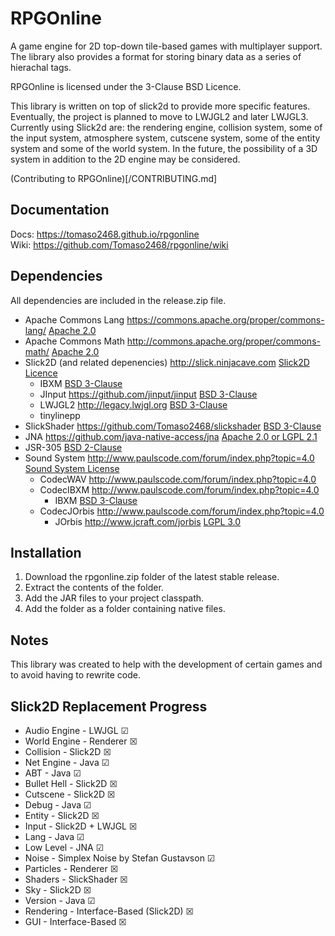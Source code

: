 # RPGOnline
A game engine for 2D top-down tile-based games with multiplayer support. The library also provides a format for storing binary data as a series of hierachal tags.

RPGOnline is licensed under the 3-Clause BSD Licence.

This library is written on top of slick2d to provide more specific features. Eventually, the project is planned to move to LWJGL2 and later LWJGL3. Currently using Slick2d are: the rendering engine, collision system, some of the input system, atmosphere system, cutscene system, some of the entity system and some of the world system. In the future, the possibility of a 3D system in addition to the 2D engine may be considered.

(Contributing to RPGOnline)[/CONTRIBUTING.md]

## Documentation
Docs: https://tomaso2468.github.io/rpgonline  
Wiki: https://github.com/Tomaso2468/rpgonline/wiki

## Dependencies
All dependencies are included in the release.zip file.
- Apache Commons Lang https://commons.apache.org/proper/commons-lang/ [Apache 2.0](http://www.apache.org/licenses/LICENSE-2.0)
- Apache Commons Math http://commons.apache.org/proper/commons-math/ [Apache 2.0](http://www.apache.org/licenses/LICENSE-2.0)
- Slick2D (and related depenencies) http://slick.ninjacave.com [Slick2D Licence](http://slick.ninjacave.com/license/)
  - IBXM [BSD 3-Clause](https://opensource.org/licenses/BSD-3-Clause)
  - JInput https://github.com/jinput/jinput [BSD 3-Clause](https://opensource.org/licenses/BSD-3-Clause)
  - LWJGL2 http://legacy.lwjgl.org [BSD 3-Clause](http://legacy.lwjgl.org/license.php.html)
  - tinylinepp
- SlickShader https://github.com/Tomaso2468/slickshader [BSD 3-Clause](https://github.com/Tomaso2468/slickshader/blob/master/LICENSE)
- JNA https://github.com/java-native-access/jna [Apache 2.0 or LGPL 2.1](https://github.com/java-native-access/jna/blob/master/LICENSE)
- JSR-305 [BSD 2-Clause](https://github.com/findbugsproject/findbugs/blob/master/findbugs/licenses/LICENSE-jsr305.txt)
- Sound System http://www.paulscode.com/forum/index.php?topic=4.0 [Sound System License](http://www.paulscode.com/forum/index.php?topic=4.0)
  - CodecWAV http://www.paulscode.com/forum/index.php?topic=4.0
  - CodecIBXM http://www.paulscode.com/forum/index.php?topic=4.0
    - IBXM [BSD 3-Clause](https://opensource.org/licenses/BSD-3-Clause)
  - CodecJOrbis http://www.paulscode.com/forum/index.php?topic=4.0
    - JOrbis http://www.jcraft.com/jorbis [LGPL 3.0](https://www.gnu.org/licenses/lgpl-3.0.en.html)
    
## Installation
1. Download the rpgonline.zip folder of the latest stable release.
2. Extract the contents of the folder.
3. Add the JAR files to your project classpath.
4. Add the folder as a folder containing native files.

## Notes
This library was created to help with the development of certain games and to avoid having to rewrite code.

## Slick2D Replacement Progress
- Audio Engine - LWJGL &#x2611;
- World Engine - Renderer &#x2612;
- Collision - Slick2D &#x2612;
- Net Engine - Java &#x2611;
- ABT - Java &#x2611;
- Bullet Hell - Slick2D &#x2612;
- Cutscene - Slick2D &#x2612;
- Debug - Java &#x2611;
- Entity - Slick2D &#x2612;
- Input - Slick2D + LWJGL &#x2612;
- Lang - Java &#x2611;
- Low Level - JNA &#x2611;
- Noise - Simplex Noise by Stefan Gustavson &#x2611;
- Particles - Renderer &#x2612;
- Shaders - SlickShader &#x2612;
- Sky - Slick2D &#x2612;
- Version - Java &#x2611;
- Rendering - Interface-Based (Slick2D) &#x2612;
- GUI - Interface-Based &#x2612;
